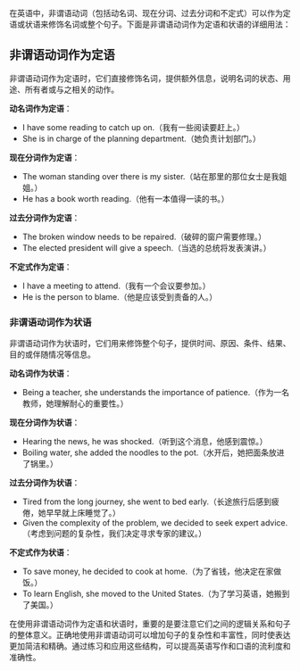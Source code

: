 在英语中，非谓语动词（包括动名词、现在分词、过去分词和不定式）可以作为定语或状语来修饰名词或整个句子。下面是非谓语动词作为定语和状语的详细用法：

## 非谓语动词作为定语
非谓语动词作为定语时，它们直接修饰名词，提供额外信息，说明名词的状态、用途、所有者或与之相关的动作。

**动名词作为定语**：
- I have some reading to catch up on.（我有一些阅读要赶上。）
- She is in charge of the planning department.（她负责计划部门。）

**现在分词作为定语**：
- The woman standing over there is my sister.（站在那里的那位女士是我姐姐。）
- He has a book worth reading.（他有一本值得一读的书。）

**过去分词作为定语**：
- The broken window needs to be repaired.（破碎的窗户需要修理。）
- The elected president will give a speech.（当选的总统将发表演讲。）

**不定式作为定语**：
- I have a meeting to attend.（我有一个会议要参加。）
- He is the person to blame.（他是应该受到责备的人。）

### 非谓语动词作为状语
非谓语动词作为状语时，它们用来修饰整个句子，提供时间、原因、条件、结果、目的或伴随情况等信息。

**动名词作为状语**：
- Being a teacher, she understands the importance of patience.（作为一名教师，她理解耐心的重要性。）

**现在分词作为状语**：
- Hearing the news, he was shocked.（听到这个消息，他感到震惊。）
- Boiling water, she added the noodles to the pot.（水开后，她把面条放进了锅里。）

**过去分词作为状语**：
- Tired from the long journey, she went to bed early.（长途旅行后感到疲倦，她早早就上床睡觉了。）
- Given the complexity of the problem, we decided to seek expert advice.（考虑到问题的复杂性，我们决定寻求专家的建议。）

**不定式作为状语**：
- To save money, he decided to cook at home.（为了省钱，他决定在家做饭。）
- To learn English, she moved to the United States.（为了学习英语，她搬到了美国。）

在使用非谓语动词作为定语和状语时，重要的是要注意它们之间的逻辑关系和句子的整体意义。正确地使用非谓语动词可以增加句子的复杂性和丰富性，同时使表达更加简洁和精确。通过练习和应用这些结构，可以提高英语写作和口语的流利度和准确性。